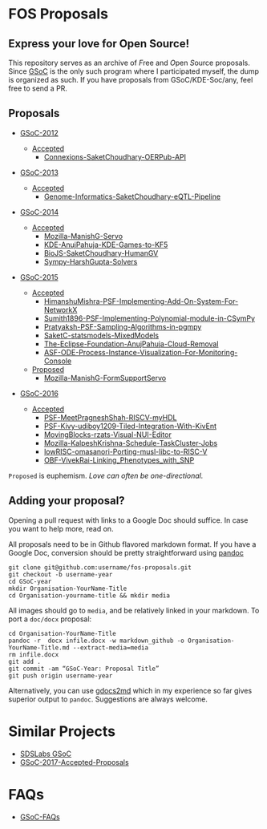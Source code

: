 # FOS Proposals
## Express your love for Open Source!

This repository serves as an archive of *F*ree and *O*pen *S*ource proposals.
Since [GSoC](https://developers.google.com/open-source/soc/?csw=1) is the only such 
program where I participated myself, the dump is organized as such.
If you have proposals from GSoC/KDE-Soc/any, feel free to send a PR.


## Proposals

- [GSoC-2012](GSoC-2012)
	- [Accepted](GSoC-2012/Accepted)
		- [Connexions-SaketChoudhary-OERPub-API](GSoC-2012/Accepted/Connexions-SaketChoudhary-OERPub-API/Connexions-SaketChoudhary-OERPub-API.md)
- [GSoC-2013](GSoC-2013)
	- [Accepted](GSoC-2013/Accepted)
		- [Genome-Informatics-SaketChoudhary-eQTL-Pipeline](GSoC-2013/Accepted/Genome-Informatics-SaketChoudhary-eQTL-Pipeline/Genome-Informatics-SaketChoudhary-eQTL-Pipeline.md)
- [GSoC-2014](GSoC-2014)
	- [Accepted](GSoC-2014/Accepted)
		- [Mozilla-ManishG-Servo](GSoC-2014/Accepted/Mozilla-ManishG-Servo/Mozilla-ManishG-Servo.md)
		- [KDE-AnujPahuja-KDE-Games-to-KF5](GSoC-2014/Accepted/KDE-AnujPahuja-KDE-Games-to-KF5/GSoC-KDE.md)
		- [BioJS-SaketChoudhary-HumanGV](GSoC-2014/Accepted/BioJS-SaketChoudhary-HumanGV/BioJS-SaketChoudhary-HumanGV.md)
		- [Sympy-HarshGupta-Solvers](GSoC-2014/Accepted/Sympy-HarshGupta-Solvers/Sympy-HarshGupta-Solvers.md)

- [GSoC-2015](GSoC-2015)
	- [Accepted](GSoC-2015/Accepted)
		- [HimanshuMishra-PSF-Implementing-Add-On-System-For-NetworkX](GSoC-2015/Accepted/HimanshuMishra-PSF-Implementing-Add-On-System-For-NetworkX/GSoC-2015-Application-Himanshu-Mishra-Add-on-System-for-NetworkX.md)
		- [Sumith1896-PSF-Implementing-Polynomial-module-in-CSymPy](GSoC-2015/Accepted/Sumith1896-PSF-Implementing-Polynomial-module-in-CSymPy/GSoC-2015-Application-Sumith-Implementing-polynomial-module-in-CSymPy.md)
		- [Pratyaksh-PSF-Sampling-Algorithms-in-pgmpy](GSoC-2015/Accepted/Pratyaksh-PSF-Sampling-Algorithms-in-pgmpy/Pratyaksh-PSF-Sampling-Algorithms-in-pgmpy.md)
		- [SaketC-statsmodels-MixedModels](GSoC-2015/Accepted/SaketC-statsmodels-MixedModels/SaketC-statsmodels-MixedModels.md)
		- [The-Eclipse-Foundation-AnujPahuja-Cloud-Removal](GSoC-2015/Accepted/The-Eclipse-Foundation-AnujPahuja-Cloud-Removal/GSoC-GeoTrellis.md)
		- [ASF-ODE-Process-Instance-Visualization-For-Monitoring-Console](GSoC-2015/Accepted/kamdjouduplex-ASF-ODE-Process-Instance-Visualization-For-Monitoring-Console/kamdjouduplex-ASF-ODE-Process-Instance-Visualization-For-Monitoring-Console.md)
	- [Proposed](GSoC-2015/Proposed)
		- [Mozilla-ManishG-FormSupportServo](GSoC-2015/Proposed/Mozilla-ManishG-FormSupportServo/Mozilla-ManishG-FormSupportServo.md)
- [GSoC-2016](GSoC-2016)
	- [Accepted](GSoC-2016/Accepted)
		- [PSF-MeetPragneshShah-RISCV-myHDL](GSoC-2016/Accepted/PSF-MeetPragneshShah-RISCV-myHDL/PSF-MeetPragneshShah-RISCV-myhdl.md)
		- [PSF-Kivy-udiboy1209-Tiled-Integration-With-KivEnt](GSoC-2016/Accepted/PSF-Kivy-udiboy1209-Tiled-Integration-With-KivEnt/PSF-Kivy-udiboy1209-Tiled-Integration-With-KivEnt.md)
		- [MovingBlocks-rzats-Visual-NUI-Editor](GSoC-2016/Accepted/MovingBlocks-rzats-Visual-NUI-Editor/MovingBlocks-rzats-Visual-NUI-Editor.md)
		- [Mozilla-KalpeshKrishna-Schedule-TaskCluster-Jobs](GSoC-2016/Accepted/Mozilla-KalpeshKrishna-Schedule-TaskCluster-Jobs/Mozilla-KalpeshKrishna-Schedule-TaskCluster-Jobs.md)
		- [lowRISC-omasanori-Porting-musl-libc-to-RISC-V](GSoC-2016/Accepted/lowRISC-omasanori-Porting-musl-libc-to-RISC-V/lowRISC-omasanori-Porting-musl-libc-to-RISC-V.md)
        - [OBF-VivekRai-Linking_Phenotypes_with_SNP](GSoC-2016/Accepted/OBF-VivekRai-Linking_Phenotypes_with_SNP/OBF-VivekRai-Linking_Phenotypes_with_SNP.md)

`Proposed` is euphemism.
*Love can often be one-directional.*

## Adding your proposal?

Opening a pull request with links to a Google Doc should suffice.
In case you want to help more, read on.


All proposals need to be in Github flavored markdown format.
If you have a Google Doc, conversion should be pretty straightforward
using [pandoc](http://johnmacfarlane.net/pandoc/README.html)



```
git clone git@github.com:username/fos-proposals.git
git checkout -b username-year
cd GSoC-year
mkdir Organisation-YourName-Title
cd Organisation-yourname-title && mkdir media
```

All images should go to `media`, and be relatively linked in your markdown.
To port a `doc/docx` proposal:

```
cd Organisation-YourName-Title
pandoc -r  docx infile.docx -w markdown_github -o Organisation-YourName-Title.md --extract-media=media
rm infile.docx
git add .
git commit -am “GSoC-Year: Proposal Title”
git push origin username-year
```

Alternatively, you can use [gdocs2md](https://github.com/mangini/gdocs2md)
which in my experience so far gives superior output to `pandoc`.
Suggestions are always welcome.


# Similar Projects

- [SDSLabs GSoC](https://blog.sdslabs.co/gsoc/)
- [GSoC-2017-Accepted-Proposals](https://github.com/saurabhshri/GSoC-2017-Accepted-Proposals)

# FAQs

- [GSoC-FAQs](https://github.com/OrkoHunter/gsoc-FAQs)
